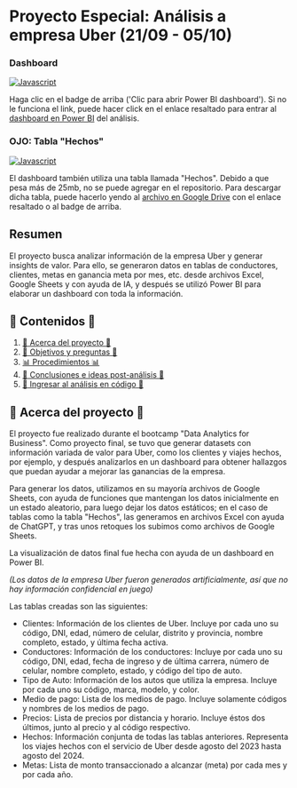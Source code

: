 # Proyecto Especial: Análisis a empresa Uber (21/09 - 05/10)

### Dashboard

[![Javascript](https://img.shields.io/badge/Clic%20para%20abrir-Power%20BI%20dashboard-yellow.svg)](https://app.powerbi.com/view?r=eyJrIjoiN2UxMjdlZTEtNTI4Yy00Zjg5LWJkODYtNmJlYTIzMjc2MGZjIiwidCI6IjBlMGNiMDYwLTA5YWQtNDlmNS1hMDA1LTY4YjliNDlhYTFmNiIsImMiOjR9)

Haga clic en el badge de arriba ('Clic para abrir Power BI dashboard'). Si no le funciona el link, puede hacer click en el enlace resaltado para entrar al [dashboard en Power BI](https://app.powerbi.com/view?r=eyJrIjoiN2UxMjdlZTEtNTI4Yy00Zjg5LWJkODYtNmJlYTIzMjc2MGZjIiwidCI6IjBlMGNiMDYwLTA5YWQtNDlmNS1hMDA1LTY4YjliNDlhYTFmNiIsImMiOjR9) del análisis.

### OJO: Tabla "Hechos"

[![Javascript](https://img.shields.io/badge/Clic%20para%20abrir-Tabla%20"Hechos"-darkgreen.svg)](https://docs.google.com/spreadsheets/d/1pkTw3qGlKyNZaqCL80ctQxo8Yy2i45V0/edit?usp=sharing&ouid=102135868896282565138&rtpof=true&sd=true)

El dashboard también utiliza una tabla llamada "Hechos". Debido a que pesa más de 25mb, no se puede agregar en el repositorio. Para descargar dicha tabla, puede hacerlo yendo al [archivo en Google Drive](https://docs.google.com/spreadsheets/d/1pkTw3qGlKyNZaqCL80ctQxo8Yy2i45V0/edit?usp=sharing&ouid=102135868896282565138&rtpof=true&sd=true) con el enlace resaltado o al badge de arriba.

## Resumen

El proyecto busca analizar información de la empresa Uber y generar insights de valor. Para ello, se generaron datos en tablas de conductores, clientes, metas en ganancia meta por mes, etc. desde archivos Excel, Google Sheets y con ayuda de IA, y después se utilizó Power BI para elaborar un dashboard con toda la información.

## 📖 Contenidos 📖

1. [📰 Acerca del proyecto 📰](#-acerca-del-proyecto-)
2. [📃 Objetivos y preguntas 📃](#-objetivos-y-preguntas-)
3. [📊 Procedimientos 📊](#-procedimientos-)
4. [📝 Conclusiones e ideas post-análisis 📝](#-conclusiones-e-ideas-post-análisis-)
5. [📂 Ingresar al análisis en código 📂](#-ingresar-al-análisis-en-código-)

## 📰 Acerca del proyecto 📰

El proyecto fue realizado durante el bootcamp "Data Analytics for Business". Como proyecto final, se tuvo que generar datasets con información variada de valor para Uber, como los clientes y viajes hechos, por ejemplo, y después analizarlos en un dashboard para obtener hallazgos que puedan ayudar a mejorar las ganancias de la empresa.

Para generar los datos, utilizamos en su mayoría archivos de Google Sheets, con ayuda de funciones que mantengan los datos inicialmente en un estado aleatorio, para luego dejar los datos estáticos; en el caso de tablas como la tabla "Hechos", las generamos en archivos Excel con ayuda de ChatGPT, y tras unos retoques los subimos como archivos de Google Sheets.

La visualización de datos final fue hecha con ayuda de un dashboard en Power BI.

*(Los datos de la empresa Uber fueron generados artificialmente, así que no hay información confidencial en juego)*

Las tablas creadas son las siguientes:

- Clientes: Información de los clientes de Uber. Incluye por cada uno su código, DNI, edad, número de celular, distrito y provincia, nombre completo, estado, y última fecha activa.
- Conductores: Información de los conductores: Incluye por cada uno su código, DNI, edad, fecha de ingreso y de última carrera, número de celular, nombre completo, estado, y código del tipo de auto.
- Tipo de Auto: Información de los autos que utiliza la empresa. Incluye por cada uno su código, marca, modelo, y color.
- Medio de pago: Lista de los medios de pago. Incluye solamente códigos y nombres de los medios de pago.
- Precios: Lista de precios por distancia y horario. Incluye éstos dos últimos, junto al precio y al código respectivo.
- Hechos: Información conjunta de todas las tablas anteriores. Representa los viajes hechos con el servicio de Uber desde agosto del 2023 hasta agosto del 2024.
- Metas: Lista de monto transaccionado a alcanzar (meta) por cada mes y por cada año.


